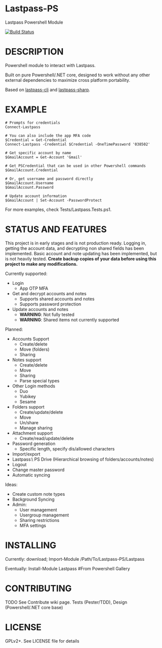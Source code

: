 # Lastpass-PS
Lastpass Powershell Module

[![Build Status](https://dev.azure.com/sacrificialarts/sacrificialarts/_apis/build/status/sjlouder.Lastpass-PS?branchName=master)](https://dev.azure.com/sacrificialarts/sacrificialarts/_build/latest?definitionId=1&branchName=master)

# DESCRIPTION
Powershell module to interact with Lastpass.
 
Built on pure Powershell/.NET core, designed to work without any other external dependencies to maximize cross platform portability.

Based on [lastpass-cli](https://github.com/lastpass/lastpass-cli) and [lastpass-sharp](https://github.com/detunized/lastpass-sharp).

# EXAMPLE
```
# Prompts for credentials
Connect-Lastpass

# You can also include the app MFA code
$Credential = Get-Credential
Connect-Lastpass -Credential $Credential -OneTimePassword '038502'

# Get specific account by name
$GmailAccount = Get-Account 'Gmail'

# Get PSCredential that can be used in other Powershell commands
$GmailAccount.Credential

# Or, get username and password directly
$GmailAccount.Username
$GmailAccount.Password

# Update account information
$GmailAccount | Set-Account -PasswordProtect

```
For more examples, check Tests/Lastpass.Tests.ps1.


# STATUS AND FEATURES
This project is in early stages and is not production ready. Logging in, getting the account data, and decrypting non shared fields has been implemented. Basic account and note updating has been implemented, but is not heavily tested.
**Create backup copies of your data before using this project to make any modifications.**

Currently supported:
* Login
	* App OTP MFA
* Get and decrypt accounts and notes
	* Supports shared accounts and notes
	* Supports password protection
* Update accounts and notes
	* **WARNING**: Not fully tested
	* **WARNING**: Shared items not currently supported

Planned:
* Accounts Support
	* Create/delete
	* Move (folders)
	* Sharing
* Notes support
	* Create/delete
	* Move
	* Sharing
	* Parse special types
* Other Login methods
	* Duo
	* Yubikey
	* Sesame
* Folders support
	* Create/update/delete
	* Move
	* Un/share
	* Manage sharing
* Attachment support
	* Create/read/update/delete
* Password generation
	* Specific length, specify dis/allowed characters
* Import/export
* Lastpass:\ PS Drive (Hierarchical browsing of folders/accounts/notes) 
* Logout
* Change master password
* Automatic syncing

Ideas:
* Create custom note types
* Background Syncing
* Admin:
	* User management
	* Usergroup management
	* Sharing restrictions
	* MFA settings


# INSTALLING
Currently: download; Import-Module /Path/To/Lastpass-PS/Lastpass

Eventually: Install-Module Lastpass #From Powershell Gallery

# CONTRIBUTING
TODO
See Contribute wiki page.
Tests (Pester/TDD), Design (Powershell/.NET core base)

# LICENSE
GPLv2+. See LICENSE file for details
